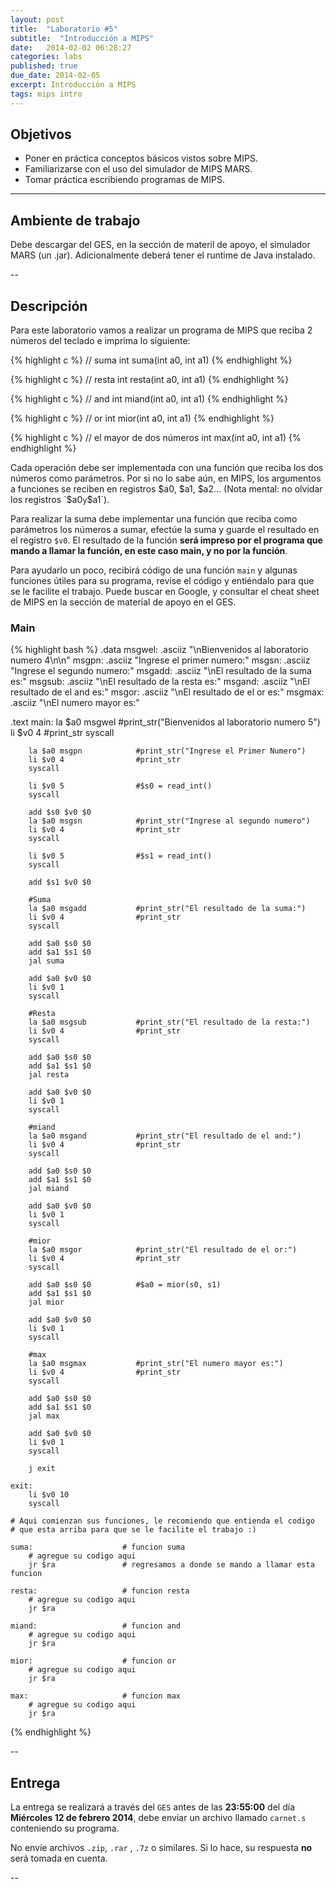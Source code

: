 ```yaml
---
layout: post
title:  "Laboratorio #5"
subtitle:  "Introducción a MIPS"
date:   2014-02-02 06:28:27
categories: labs
published: true
due_date: 2014-02-05
excerpt: Introducción a MIPS
tags: mips intro
---
```


## Objetivos

- Poner en práctica conceptos básicos vistos sobre MIPS.
- Familiarizarse con el uso del simulador de MIPS MARS.
- Tomar práctica escribiendo programas de MIPS.

---

## Ambiente de trabajo

Debe descargar del GES, en la sección de materil de apoyo, el simulador MARS (un .jar). Adicionalmente deberá tener
el runtime de Java instalado.

--

## Descripción

Para este laboratorio vamos a realizar un programa de MIPS que reciba 2 números del teclado e imprima lo siguiente:

{% highlight c %}
// suma
int suma(int a0, int a1)
{% endhighlight %}

{% highlight c %}
// resta
int resta(int a0, int a1)
{% endhighlight %}

{% highlight c %}
// and
int miand(int a0, int a1)
{% endhighlight %}

{% highlight c %}
// or
int mior(int a0, int a1)
{% endhighlight %}

{% highlight c %}
// el mayor de dos números
int max(int a0, int a1)
{% endhighlight %}

Cada operación debe ser implementada con una función que reciba los dos números como parámetros. Por si no lo sabe aún, en MIPS, los argumentos a funciones se reciben
en registros $a0, $a1, $a2... (Nota mental: no olvidar los registros `$a0` y `$a1`).  

Para realizar la suma debe implementar una función que reciba como parámetros los números a sumar, efectúe la suma y guarde el resultado en el registro `$v0`. El resultado de la función **será impreso por el programa que mando a llamar la función, en este caso main, y no por la función**.  

Para ayudarlo un poco, recibirá código de una función `main` y algunas funciones útiles para su programa, revise el código y entiéndalo para que se le facilite el trabajo. 
Puede buscar en Google, y consultar el cheat sheet de MIPS en la sección de material de apoyo en el GES.

### Main

{% highlight bash %}
.data
    msgwel:        .asciiz "\nBienvenidos al laboratorio numero 4\n\n"
    msgpn:         .asciiz "Ingrese el primer numero:"
    msgsn:         .asciiz "Ingrese el segundo numero:"
    msgadd:        .asciiz "\nEl resultado de la suma es:"
    msgsub:        .asciiz "\nEl resultado de la resta es:"
    msgand:        .asciiz "\nEl resultado de el and es:"
    msgor:         .asciiz "\nEl resultado de el or es:"
    msgmax:        .asciiz "\nEl numero mayor es:"

.text
    main:
        la $a0 msgwel           #print_str("Bienvenidos al laboratorio numero 5")
        li $v0 4                #print_str
        syscall

        la $a0 msgpn            #print_str("Ingrese el Primer Numero")
        li $v0 4                #print_str
        syscall

        li $v0 5                #$s0 = read_int()
        syscall

        add $s0 $v0 $0
        la $a0 msgsn            #print_str("Ingrese al segundo numero")
        li $v0 4                #print_str
        syscall

        li $v0 5                #$s1 = read_int()
        syscall

        add $s1 $v0 $0

        #Suma
        la $a0 msgadd           #print_str("El resultado de la suma:")
        li $v0 4                #print_str
        syscall

        add $a0 $s0 $0
        add $a1 $s1 $0
        jal suma

        add $a0 $v0 $0
        li $v0 1
        syscall

        #Resta
        la $a0 msgsub           #print_str("El resultado de la resta:")
        li $v0 4                #print_str
        syscall

        add $a0 $s0 $0
        add $a1 $s1 $0
        jal resta

        add $a0 $v0 $0
        li $v0 1
        syscall

        #miand
        la $a0 msgand           #print_str("El resultado de el and:")
        li $v0 4                #print_str
        syscall

        add $a0 $s0 $0
        add $a1 $s1 $0
        jal miand

        add $a0 $v0 $0
        li $v0 1
        syscall

        #mior
        la $a0 msgor            #print_str("El resultado de el or:")
        li $v0 4                #print_str
        syscall

        add $a0 $s0 $0          #$a0 = mior(s0, s1)
        add $a1 $s1 $0
        jal mior

        add $a0 $v0 $0
        li $v0 1
        syscall

        #max
        la $a0 msgmax           #print_str("El numero mayor es:")
        li $v0 4                #print_str
        syscall

        add $a0 $s0 $0
        add $a1 $s1 $0
        jal max

        add $a0 $v0 $0
        li $v0 1
        syscall

        j exit

    exit:
        li $v0 10
        syscall

    # Aqui comienzan sus funciones, le recomiendo que entienda el codigo
    # que esta arriba para que se le facilite el trabajo :)

    suma:                    # funcion suma
        # agregue su codigo aqui
        jr $ra               # regresamos a donde se mando a llamar esta funcion

    resta:                   # funcion resta
        # agregue su codigo aqui
        jr $ra

    miand:                   # funcion and
        # agregue su codigo aqui
        jr $ra

    mior:                    # funcion or
        # agregue su codigo aqui
        jr $ra

    max:                     # funcion max
        # agregue su codigo aqui
        jr $ra
{% endhighlight %}

--
## Entrega

La entrega se realizará a través del `GES` antes de las **23:55:00** del día **Miércoles 12 de febrero 2014**, debe enviar un archivo llamado `carnet.s` conteniendo su programa.  
  
No envíe archivos `.zip`, `.rar` , `.7z` o similares. Si lo hace, su respuesta **no** será tomada en cuenta.

-- 
